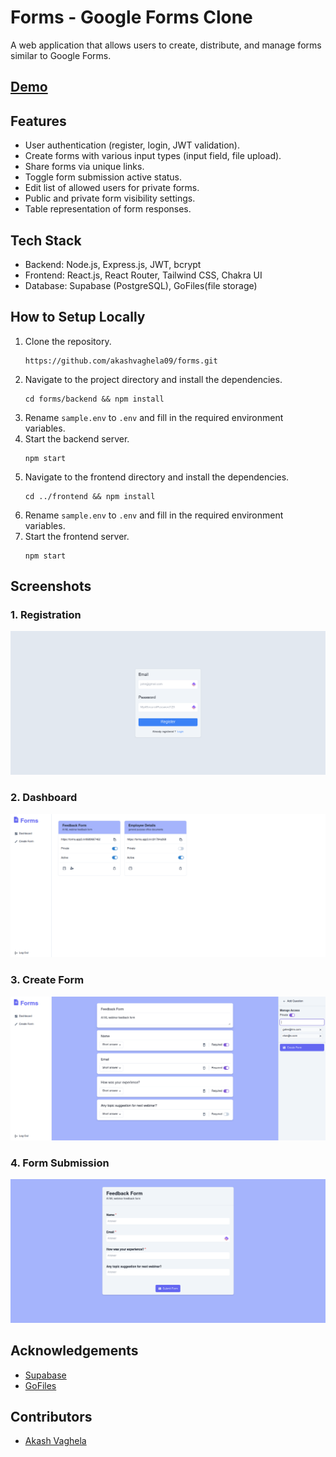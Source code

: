 # Forms - Google Forms Clone
A web application that allows users to create, distribute, and manage forms similar to Google Forms.

## [Demo](https://forms.app3.in)

## Features
- User authentication (register, login, JWT validation).
- Create forms with various input types (input field, file upload).
- Share forms via unique links.
- Toggle form submission active status.
- Edit list of allowed users for private forms.
- Public and private form visibility settings.
- Table representation of form responses.

## Tech Stack
- Backend: Node.js, Express.js, JWT, bcrypt
- Frontend: React.js, React Router, Tailwind CSS, Chakra UI
- Database: Supabase (PostgreSQL), GoFiles(file storage)

## How to Setup Locally
1. Clone the repository.
    ```
    https://github.com/akashvaghela09/forms.git
    ```
2. Navigate to the project directory and install the dependencies.
    ```
    cd forms/backend && npm install
    ```
3. Rename `sample.env` to `.env` and fill in the required environment variables.
4. Start the backend server.
    ```
    npm start
    ```
5. Navigate to the frontend directory and install the dependencies.
    ```
    cd ../frontend && npm install
    ```
6. Rename `sample.env` to `.env` and fill in the required environment variables.
7. Start the frontend server.
    ```
    npm start
    ```

## Screenshots

### 1. Registration
![Register](./assets/registration.png)

### 2. Dashboard
![Dashboard](./assets/dashboard.png)

### 3. Create Form
![Create Form](./assets/create.png)

### 4. Form Submission
![Form Submission](./assets/form.png)

## Acknowledgements
- [Supabase](https://supabase.io/)
- [GoFiles](https://gofiles.org/)

## Contributors
- [Akash Vaghela](https://linkedin.com/in/akashvaghela09/)